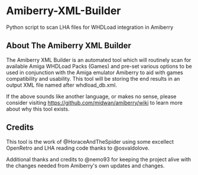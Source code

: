 # Amiberry-XML-Builder
Python script to scan LHA files for WHDLoad integration in Amiberry

## About The Amiberry XML Builder

The Amiberry XML Builder is an automated tool which will routinely scan for available Amiga WHDLoad Packs (Games) and pre-set various options to be used in conjunction with the Amiga emulator Amiberry to aid with games compatibility and usability. This tool will be storing the end results in an output XML file named after whdload_db.xml.

If the above sounds like another language, or makes no sense, please consider visiting https://github.com/midwan/amiberry/wiki to learn more about why this tool exists.

## Credits

This tool is the work of @HoraceAndTheSpider using some excellect OpenRetro and LHA reading code thanks to @osvaldolove. 

Additional thanks and credits to @nemo93 for keeping the project alive with the changes needed from Amiberry's own updates and changes.
